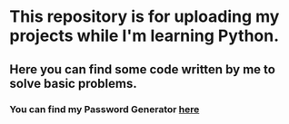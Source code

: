 <h1>This repository is for uploading my projects while I'm learning Python.</h1>
    <h2>Here you can find some code written by me to solve basic problems.</h2>
        <h3>You can find my Password Generator <a href="https://github.com/jgmarquesm/Pw-Gen_v.2">here</a></h3>
